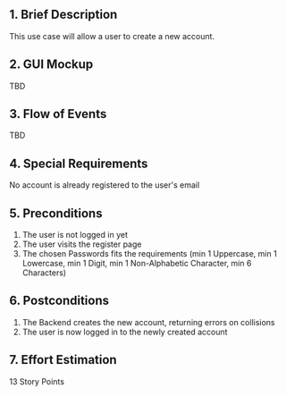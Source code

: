 ## 1. Brief Description
This use case will allow a user to create a new account.
## 2. GUI Mockup
TBD
## 3. Flow of Events
TBD
## 4. Special Requirements
No account is already registered to the user's email
## 5. Preconditions
1. The user is not logged in yet
2. The user visits the register page
3. The chosen Passwords fits the requirements (min 1 Uppercase, min 1 Lowercase, min 1 Digit, min 1 Non-Alphabetic Character, min 6 Characters)
## 6. Postconditions
1. The Backend creates the new account, returning errors on collisions
2. The user is now logged in to the newly created account
## 7. Effort Estimation
13 Story Points